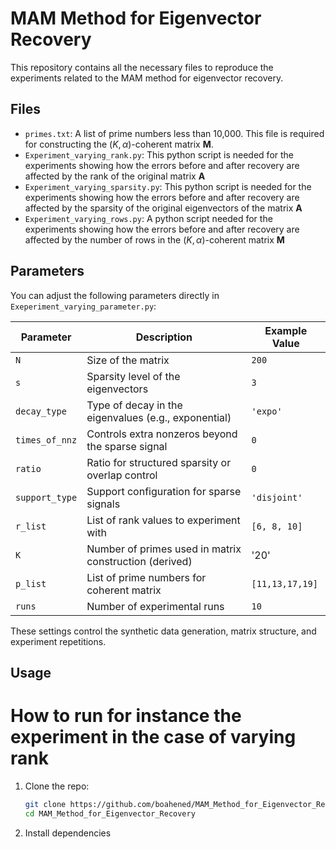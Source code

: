 # MAM Method for Eigenvector Recovery

This repository contains all the necessary files to reproduce the experiments related to the MAM method for eigenvector recovery.

## Files

- `primes.txt`: A list of prime numbers less than 10,000. This file is required for constructing the $(K, \alpha)$-coherent matrix **M**.
- `Experiment_varying_rank.py`: This python script is needed for the experiments showing how the errors before and after recovery are affected by the rank of the original matrix **A**
- `Experiment_varying_sparsity.py`: This python script is needed for the experiments showing how the errors before and after recovery are affected by the sparsity of the original eigenvectors of the matrix **A**
- `Experiment_varying_rows.py`: A python script needed for the experiments showing how the errors before and after recovery are affected by the number of rows in the $(K,\alpha)$-coherent matrix **M**



##  Parameters

You can adjust the following parameters directly in `Exeperiment_varying_parameter.py`:

| Parameter        | Description                                                  | Example Value     |
|------------------|--------------------------------------------------------------|-------------------|
| `N`              | Size of the matrix                                            | `200`             |
| `s`              | Sparsity level of the eigenvectors                           | `3`               |
| `decay_type`     | Type of decay in the eigenvalues (e.g., exponential)         | `'expo'`          |
| `times_of_nnz`   | Controls extra nonzeros beyond the sparse signal             | `0`               |
| `ratio`          | Ratio for structured sparsity or overlap control             | `0`               |
| `support_type`   | Support configuration for sparse signals                     | `'disjoint'`      |
| `r_list`         | List of rank values to experiment with                       | `[6, 8, 10]`       |
| `K`              | Number of primes used in matrix construction (derived)       | '20' |
| `p_list`         | List of prime numbers for coherent matrix                    | `[11,13,17,19]` |
| `runs`           | Number of experimental runs                                  | `10`              |

These settings control the synthetic data generation, matrix structure, and experiment repetitions.

## Usage
# How to run for instance the experiment in the case of varying rank
1. Clone the repo:
   ```bash
   git clone https://github.com/boahened/MAM_Method_for_Eigenvector_Recovery.git
   cd MAM_Method_for_Eigenvector_Recovery

2. Install dependencies
   
